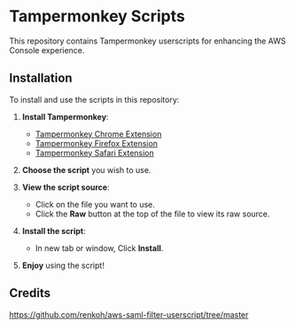 # Tampermonkey Scripts

This repository contains Tampermonkey userscripts for enhancing the AWS Console experience.

## Installation

To install and use the scripts in this repository:

1. **Install Tampermonkey**:
   - [Tampermonkey Chrome Extension](https://tampermonkey.net/?ext=dhdg&browser=chrome)
   - [Tampermonkey Firefox Extension](https://tampermonkey.net/?ext=dhdg&browser=firefox)
   - [Tampermonkey Safari Extension](https://tampermonkey.net/?ext=dhdg&browser=safari)

2. **Choose the script** you wish to use.

3. **View the script source**:
   - Click on the file you want to use.
   - Click the **Raw** button at the top of the file to view its raw source.

4. **Install the script**:
   - In new tab or window, Click **Install**.

5. **Enjoy** using the script!

## Credits

https://github.com/renkoh/aws-saml-filter-userscript/tree/master
